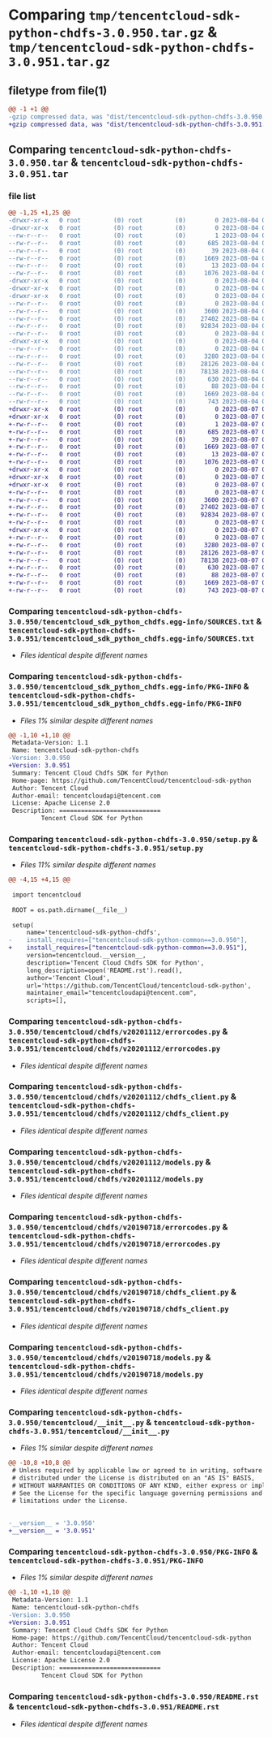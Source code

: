 # Comparing `tmp/tencentcloud-sdk-python-chdfs-3.0.950.tar.gz` & `tmp/tencentcloud-sdk-python-chdfs-3.0.951.tar.gz`

## filetype from file(1)

```diff
@@ -1 +1 @@
-gzip compressed data, was "dist/tencentcloud-sdk-python-chdfs-3.0.950.tar", last modified: Fri Aug  4 00:22:34 2023, max compression
+gzip compressed data, was "dist/tencentcloud-sdk-python-chdfs-3.0.951.tar", last modified: Mon Aug  7 00:22:13 2023, max compression
```

## Comparing `tencentcloud-sdk-python-chdfs-3.0.950.tar` & `tencentcloud-sdk-python-chdfs-3.0.951.tar`

### file list

```diff
@@ -1,25 +1,25 @@
-drwxr-xr-x   0 root         (0) root         (0)        0 2023-08-04 00:22:34.000000 tencentcloud-sdk-python-chdfs-3.0.950/
-drwxr-xr-x   0 root         (0) root         (0)        0 2023-08-04 00:22:34.000000 tencentcloud-sdk-python-chdfs-3.0.950/tencentcloud_sdk_python_chdfs.egg-info/
--rw-r--r--   0 root         (0) root         (0)        1 2023-08-04 00:22:34.000000 tencentcloud-sdk-python-chdfs-3.0.950/tencentcloud_sdk_python_chdfs.egg-info/dependency_links.txt
--rw-r--r--   0 root         (0) root         (0)      685 2023-08-04 00:22:34.000000 tencentcloud-sdk-python-chdfs-3.0.950/tencentcloud_sdk_python_chdfs.egg-info/SOURCES.txt
--rw-r--r--   0 root         (0) root         (0)       39 2023-08-04 00:22:34.000000 tencentcloud-sdk-python-chdfs-3.0.950/tencentcloud_sdk_python_chdfs.egg-info/requires.txt
--rw-r--r--   0 root         (0) root         (0)     1669 2023-08-04 00:22:34.000000 tencentcloud-sdk-python-chdfs-3.0.950/tencentcloud_sdk_python_chdfs.egg-info/PKG-INFO
--rw-r--r--   0 root         (0) root         (0)       13 2023-08-04 00:22:34.000000 tencentcloud-sdk-python-chdfs-3.0.950/tencentcloud_sdk_python_chdfs.egg-info/top_level.txt
--rw-r--r--   0 root         (0) root         (0)     1076 2023-08-04 00:22:34.000000 tencentcloud-sdk-python-chdfs-3.0.950/setup.py
-drwxr-xr-x   0 root         (0) root         (0)        0 2023-08-04 00:22:34.000000 tencentcloud-sdk-python-chdfs-3.0.950/tencentcloud/
-drwxr-xr-x   0 root         (0) root         (0)        0 2023-08-04 00:22:34.000000 tencentcloud-sdk-python-chdfs-3.0.950/tencentcloud/chdfs/
-drwxr-xr-x   0 root         (0) root         (0)        0 2023-08-04 00:22:34.000000 tencentcloud-sdk-python-chdfs-3.0.950/tencentcloud/chdfs/v20201112/
--rw-r--r--   0 root         (0) root         (0)        0 2023-08-04 00:22:34.000000 tencentcloud-sdk-python-chdfs-3.0.950/tencentcloud/chdfs/v20201112/__init__.py
--rw-r--r--   0 root         (0) root         (0)     3600 2023-08-04 00:22:34.000000 tencentcloud-sdk-python-chdfs-3.0.950/tencentcloud/chdfs/v20201112/errorcodes.py
--rw-r--r--   0 root         (0) root         (0)    27402 2023-08-04 00:22:34.000000 tencentcloud-sdk-python-chdfs-3.0.950/tencentcloud/chdfs/v20201112/chdfs_client.py
--rw-r--r--   0 root         (0) root         (0)    92834 2023-08-04 00:22:34.000000 tencentcloud-sdk-python-chdfs-3.0.950/tencentcloud/chdfs/v20201112/models.py
--rw-r--r--   0 root         (0) root         (0)        0 2023-08-04 00:22:34.000000 tencentcloud-sdk-python-chdfs-3.0.950/tencentcloud/chdfs/__init__.py
-drwxr-xr-x   0 root         (0) root         (0)        0 2023-08-04 00:22:34.000000 tencentcloud-sdk-python-chdfs-3.0.950/tencentcloud/chdfs/v20190718/
--rw-r--r--   0 root         (0) root         (0)        0 2023-08-04 00:22:34.000000 tencentcloud-sdk-python-chdfs-3.0.950/tencentcloud/chdfs/v20190718/__init__.py
--rw-r--r--   0 root         (0) root         (0)     3280 2023-08-04 00:22:34.000000 tencentcloud-sdk-python-chdfs-3.0.950/tencentcloud/chdfs/v20190718/errorcodes.py
--rw-r--r--   0 root         (0) root         (0)    28126 2023-08-04 00:22:34.000000 tencentcloud-sdk-python-chdfs-3.0.950/tencentcloud/chdfs/v20190718/chdfs_client.py
--rw-r--r--   0 root         (0) root         (0)    78138 2023-08-04 00:22:34.000000 tencentcloud-sdk-python-chdfs-3.0.950/tencentcloud/chdfs/v20190718/models.py
--rw-r--r--   0 root         (0) root         (0)      630 2023-08-04 00:22:34.000000 tencentcloud-sdk-python-chdfs-3.0.950/tencentcloud/__init__.py
--rw-r--r--   0 root         (0) root         (0)       88 2023-08-04 00:22:34.000000 tencentcloud-sdk-python-chdfs-3.0.950/setup.cfg
--rw-r--r--   0 root         (0) root         (0)     1669 2023-08-04 00:22:34.000000 tencentcloud-sdk-python-chdfs-3.0.950/PKG-INFO
--rw-r--r--   0 root         (0) root         (0)      743 2023-08-04 00:22:34.000000 tencentcloud-sdk-python-chdfs-3.0.950/README.rst
+drwxr-xr-x   0 root         (0) root         (0)        0 2023-08-07 00:22:13.000000 tencentcloud-sdk-python-chdfs-3.0.951/
+drwxr-xr-x   0 root         (0) root         (0)        0 2023-08-07 00:22:13.000000 tencentcloud-sdk-python-chdfs-3.0.951/tencentcloud_sdk_python_chdfs.egg-info/
+-rw-r--r--   0 root         (0) root         (0)        1 2023-08-07 00:22:13.000000 tencentcloud-sdk-python-chdfs-3.0.951/tencentcloud_sdk_python_chdfs.egg-info/dependency_links.txt
+-rw-r--r--   0 root         (0) root         (0)      685 2023-08-07 00:22:13.000000 tencentcloud-sdk-python-chdfs-3.0.951/tencentcloud_sdk_python_chdfs.egg-info/SOURCES.txt
+-rw-r--r--   0 root         (0) root         (0)       39 2023-08-07 00:22:13.000000 tencentcloud-sdk-python-chdfs-3.0.951/tencentcloud_sdk_python_chdfs.egg-info/requires.txt
+-rw-r--r--   0 root         (0) root         (0)     1669 2023-08-07 00:22:13.000000 tencentcloud-sdk-python-chdfs-3.0.951/tencentcloud_sdk_python_chdfs.egg-info/PKG-INFO
+-rw-r--r--   0 root         (0) root         (0)       13 2023-08-07 00:22:13.000000 tencentcloud-sdk-python-chdfs-3.0.951/tencentcloud_sdk_python_chdfs.egg-info/top_level.txt
+-rw-r--r--   0 root         (0) root         (0)     1076 2023-08-07 00:22:13.000000 tencentcloud-sdk-python-chdfs-3.0.951/setup.py
+drwxr-xr-x   0 root         (0) root         (0)        0 2023-08-07 00:22:13.000000 tencentcloud-sdk-python-chdfs-3.0.951/tencentcloud/
+drwxr-xr-x   0 root         (0) root         (0)        0 2023-08-07 00:22:13.000000 tencentcloud-sdk-python-chdfs-3.0.951/tencentcloud/chdfs/
+drwxr-xr-x   0 root         (0) root         (0)        0 2023-08-07 00:22:13.000000 tencentcloud-sdk-python-chdfs-3.0.951/tencentcloud/chdfs/v20201112/
+-rw-r--r--   0 root         (0) root         (0)        0 2023-08-07 00:22:13.000000 tencentcloud-sdk-python-chdfs-3.0.951/tencentcloud/chdfs/v20201112/__init__.py
+-rw-r--r--   0 root         (0) root         (0)     3600 2023-08-07 00:22:13.000000 tencentcloud-sdk-python-chdfs-3.0.951/tencentcloud/chdfs/v20201112/errorcodes.py
+-rw-r--r--   0 root         (0) root         (0)    27402 2023-08-07 00:22:13.000000 tencentcloud-sdk-python-chdfs-3.0.951/tencentcloud/chdfs/v20201112/chdfs_client.py
+-rw-r--r--   0 root         (0) root         (0)    92834 2023-08-07 00:22:13.000000 tencentcloud-sdk-python-chdfs-3.0.951/tencentcloud/chdfs/v20201112/models.py
+-rw-r--r--   0 root         (0) root         (0)        0 2023-08-07 00:22:13.000000 tencentcloud-sdk-python-chdfs-3.0.951/tencentcloud/chdfs/__init__.py
+drwxr-xr-x   0 root         (0) root         (0)        0 2023-08-07 00:22:13.000000 tencentcloud-sdk-python-chdfs-3.0.951/tencentcloud/chdfs/v20190718/
+-rw-r--r--   0 root         (0) root         (0)        0 2023-08-07 00:22:13.000000 tencentcloud-sdk-python-chdfs-3.0.951/tencentcloud/chdfs/v20190718/__init__.py
+-rw-r--r--   0 root         (0) root         (0)     3280 2023-08-07 00:22:13.000000 tencentcloud-sdk-python-chdfs-3.0.951/tencentcloud/chdfs/v20190718/errorcodes.py
+-rw-r--r--   0 root         (0) root         (0)    28126 2023-08-07 00:22:13.000000 tencentcloud-sdk-python-chdfs-3.0.951/tencentcloud/chdfs/v20190718/chdfs_client.py
+-rw-r--r--   0 root         (0) root         (0)    78138 2023-08-07 00:22:13.000000 tencentcloud-sdk-python-chdfs-3.0.951/tencentcloud/chdfs/v20190718/models.py
+-rw-r--r--   0 root         (0) root         (0)      630 2023-08-07 00:22:13.000000 tencentcloud-sdk-python-chdfs-3.0.951/tencentcloud/__init__.py
+-rw-r--r--   0 root         (0) root         (0)       88 2023-08-07 00:22:13.000000 tencentcloud-sdk-python-chdfs-3.0.951/setup.cfg
+-rw-r--r--   0 root         (0) root         (0)     1669 2023-08-07 00:22:13.000000 tencentcloud-sdk-python-chdfs-3.0.951/PKG-INFO
+-rw-r--r--   0 root         (0) root         (0)      743 2023-08-07 00:22:13.000000 tencentcloud-sdk-python-chdfs-3.0.951/README.rst
```

### Comparing `tencentcloud-sdk-python-chdfs-3.0.950/tencentcloud_sdk_python_chdfs.egg-info/SOURCES.txt` & `tencentcloud-sdk-python-chdfs-3.0.951/tencentcloud_sdk_python_chdfs.egg-info/SOURCES.txt`

 * *Files identical despite different names*

### Comparing `tencentcloud-sdk-python-chdfs-3.0.950/tencentcloud_sdk_python_chdfs.egg-info/PKG-INFO` & `tencentcloud-sdk-python-chdfs-3.0.951/tencentcloud_sdk_python_chdfs.egg-info/PKG-INFO`

 * *Files 1% similar despite different names*

```diff
@@ -1,10 +1,10 @@
 Metadata-Version: 1.1
 Name: tencentcloud-sdk-python-chdfs
-Version: 3.0.950
+Version: 3.0.951
 Summary: Tencent Cloud Chdfs SDK for Python
 Home-page: https://github.com/TencentCloud/tencentcloud-sdk-python
 Author: Tencent Cloud
 Author-email: tencentcloudapi@tencent.com
 License: Apache License 2.0
 Description: ============================
         Tencent Cloud SDK for Python
```

### Comparing `tencentcloud-sdk-python-chdfs-3.0.950/setup.py` & `tencentcloud-sdk-python-chdfs-3.0.951/setup.py`

 * *Files 11% similar despite different names*

```diff
@@ -4,15 +4,15 @@
 
 import tencentcloud
 
 ROOT = os.path.dirname(__file__)
 
 setup(
     name='tencentcloud-sdk-python-chdfs',
-    install_requires=["tencentcloud-sdk-python-common==3.0.950"],
+    install_requires=["tencentcloud-sdk-python-common==3.0.951"],
     version=tencentcloud.__version__,
     description='Tencent Cloud Chdfs SDK for Python',
     long_description=open('README.rst').read(),
     author='Tencent Cloud',
     url='https://github.com/TencentCloud/tencentcloud-sdk-python',
     maintainer_email="tencentcloudapi@tencent.com",
     scripts=[],
```

### Comparing `tencentcloud-sdk-python-chdfs-3.0.950/tencentcloud/chdfs/v20201112/errorcodes.py` & `tencentcloud-sdk-python-chdfs-3.0.951/tencentcloud/chdfs/v20201112/errorcodes.py`

 * *Files identical despite different names*

### Comparing `tencentcloud-sdk-python-chdfs-3.0.950/tencentcloud/chdfs/v20201112/chdfs_client.py` & `tencentcloud-sdk-python-chdfs-3.0.951/tencentcloud/chdfs/v20201112/chdfs_client.py`

 * *Files identical despite different names*

### Comparing `tencentcloud-sdk-python-chdfs-3.0.950/tencentcloud/chdfs/v20201112/models.py` & `tencentcloud-sdk-python-chdfs-3.0.951/tencentcloud/chdfs/v20201112/models.py`

 * *Files identical despite different names*

### Comparing `tencentcloud-sdk-python-chdfs-3.0.950/tencentcloud/chdfs/v20190718/errorcodes.py` & `tencentcloud-sdk-python-chdfs-3.0.951/tencentcloud/chdfs/v20190718/errorcodes.py`

 * *Files identical despite different names*

### Comparing `tencentcloud-sdk-python-chdfs-3.0.950/tencentcloud/chdfs/v20190718/chdfs_client.py` & `tencentcloud-sdk-python-chdfs-3.0.951/tencentcloud/chdfs/v20190718/chdfs_client.py`

 * *Files identical despite different names*

### Comparing `tencentcloud-sdk-python-chdfs-3.0.950/tencentcloud/chdfs/v20190718/models.py` & `tencentcloud-sdk-python-chdfs-3.0.951/tencentcloud/chdfs/v20190718/models.py`

 * *Files identical despite different names*

### Comparing `tencentcloud-sdk-python-chdfs-3.0.950/tencentcloud/__init__.py` & `tencentcloud-sdk-python-chdfs-3.0.951/tencentcloud/__init__.py`

 * *Files 1% similar despite different names*

```diff
@@ -10,8 +10,8 @@
 # Unless required by applicable law or agreed to in writing, software
 # distributed under the License is distributed on an "AS IS" BASIS,
 # WITHOUT WARRANTIES OR CONDITIONS OF ANY KIND, either express or implied.
 # See the License for the specific language governing permissions and
 # limitations under the License.
 
 
-__version__ = '3.0.950'
+__version__ = '3.0.951'
```

### Comparing `tencentcloud-sdk-python-chdfs-3.0.950/PKG-INFO` & `tencentcloud-sdk-python-chdfs-3.0.951/PKG-INFO`

 * *Files 1% similar despite different names*

```diff
@@ -1,10 +1,10 @@
 Metadata-Version: 1.1
 Name: tencentcloud-sdk-python-chdfs
-Version: 3.0.950
+Version: 3.0.951
 Summary: Tencent Cloud Chdfs SDK for Python
 Home-page: https://github.com/TencentCloud/tencentcloud-sdk-python
 Author: Tencent Cloud
 Author-email: tencentcloudapi@tencent.com
 License: Apache License 2.0
 Description: ============================
         Tencent Cloud SDK for Python
```

### Comparing `tencentcloud-sdk-python-chdfs-3.0.950/README.rst` & `tencentcloud-sdk-python-chdfs-3.0.951/README.rst`

 * *Files identical despite different names*

